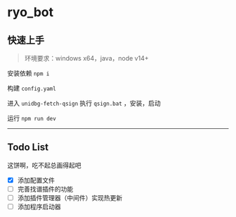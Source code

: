 ﻿# ryo_bot

## 快速上手

> 环境要求：windows x64，java，node v14+

安装依赖 `npm i`

构建 `config.yaml`

进入 `unidbg-fetch-qsign` 执行 `qsign.bat` ，安装，启动

运行 `npm run dev`

---

## Todo List

这饼啊，吃不起总画得起吧

- [x] 添加配置文件
- [ ] 完善找谱插件的功能
- [ ] 添加插件管理器（中间件）实现热更新
- [ ] 添加程序启动器